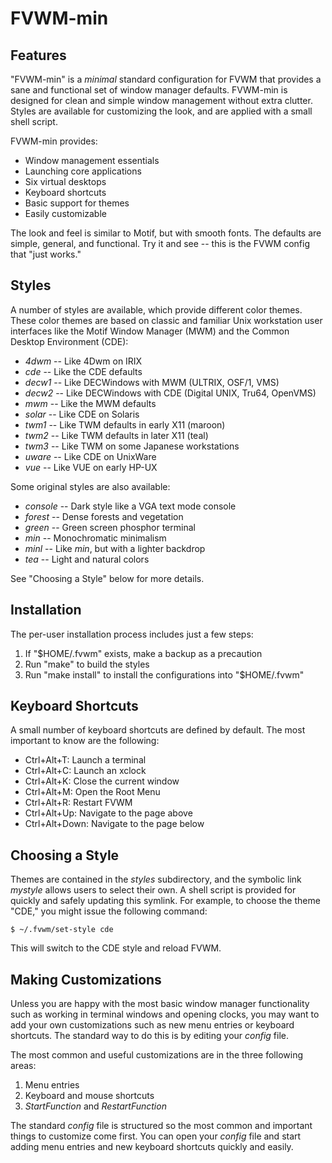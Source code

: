 FVWM-min
========

Features
--------

"FVWM-min" is a _minimal_ standard configuration for FVWM that provides a sane
and functional set of window manager defaults. FVWM-min is designed for clean
and simple window management without extra clutter. Styles are available for
customizing the look, and are applied with a small shell script.

FVWM-min provides:

* Window management essentials
* Launching core applications
* Six virtual desktops
* Keyboard shortcuts
* Basic support for themes
* Easily customizable

The look and feel is similar to Motif, but with smooth fonts. The defaults are
simple, general, and functional. Try it and see -- this is the FVWM config that
"just works."

Styles
------

A number of styles are available, which provide different color themes. These
color themes are based on classic and familiar Unix workstation user interfaces
like the Motif Window Manager (MWM) and the Common Desktop Environment (CDE):

* _4dwm_ -- Like 4Dwm on IRIX
* _cde_ -- Like the CDE defaults
* _decw1_ -- Like DECWindows with MWM (ULTRIX, OSF/1, VMS)
* _decw2_ -- Like DECWindows with CDE (Digital UNIX, Tru64, OpenVMS)
* _mwm_ -- Like the MWM defaults
* _solar_ -- Like CDE on Solaris
* _twm1_ -- Like TWM defaults in early X11 (maroon)
* _twm2_ -- Like TWM defaults in later X11 (teal)
* _twm3_ -- Like TWM on some Japanese workstations
* _uware_ -- Like CDE on UnixWare
* _vue_ -- Like VUE on early HP-UX

Some original styles are also available:

* _console_ -- Dark style like a VGA text mode console
* _forest_ -- Dense forests and vegetation
* _green_ -- Green screen phosphor terminal
* _min_ -- Monochromatic minimalism
* _minl_ -- Like _min_, but with a lighter backdrop
* _tea_ -- Light and natural colors

See "Choosing a Style" below for more details.

Installation
------------

The per-user installation process includes just a few steps:

1. If "$HOME/.fvwm" exists, make a backup as a precaution
2. Run "make" to build the styles
3. Run "make install" to install the configurations into "$HOME/.fvwm"

Keyboard Shortcuts
------------------

A small number of keyboard shortcuts are defined by default. The most important
to know are the following:

* Ctrl+Alt+T: Launch a terminal
* Ctrl+Alt+C: Launch an xclock
* Ctrl+Alt+K: Close the current window
* Ctrl+Alt+M: Open the Root Menu
* Ctrl+Alt+R: Restart FVWM
* Ctrl+Alt+Up: Navigate to the page above
* Ctrl+Alt+Down: Navigate to the page below

Choosing a Style
----------------

Themes are contained in the _styles_ subdirectory, and the symbolic link
_mystyle_ allows users to select their own. A shell script is provided for
quickly and safely updating this symlink. For example, to choose the theme
"CDE," you might issue the following command:

    $ ~/.fvwm/set-style cde

This will switch to the CDE style and reload FVWM.

Making Customizations
---------------------

Unless you are happy with the most basic window manager functionality such as
working in terminal windows and opening clocks, you may want to add your own
customizations such as new menu entries or keyboard shortcuts. The standard way
to do this is by editing your _config_ file.

The most common and useful customizations are in the three following areas:

1. Menu entries
2. Keyboard and mouse shortcuts
3. _StartFunction_ and _RestartFunction_

The standard _config_ file is structured so the most common and important
things to customize come first. You can open your _config_ file and start
adding menu entries and new keyboard shortcuts quickly and easily.
